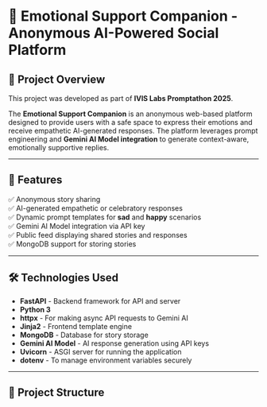 # 🌟 Emotional Support Companion - Anonymous AI-Powered Social Platform

## 📖 Project Overview
This project was developed as part of **IVIS Labs Promptathon 2025**.

The **Emotional Support Companion** is an anonymous web-based platform designed to provide users with a safe space to express their emotions and receive empathetic AI-generated responses. The platform leverages prompt engineering and **Gemini AI Model integration** to generate context-aware, emotionally supportive replies.

---

## 🚀 Features
✅ Anonymous story sharing  
✅ AI-generated empathetic or celebratory responses  
✅ Dynamic prompt templates for **sad** and **happy** scenarios  
✅ Gemini AI Model integration via API key  
✅ Public feed displaying shared stories and responses   
✅ MongoDB support for storing stories

---

## 🛠️ Technologies Used
- **FastAPI** - Backend framework for API and server
- **Python 3**
- **httpx** - For making async API requests to Gemini AI
- **Jinja2** - Frontend template engine
- **MongoDB** - Database for story storage
- **Gemini AI Model** - AI response generation using API keys
- **Uvicorn** - ASGI server for running the application
- **dotenv** - To manage environment variables securely

---

## 📂 Project Structure
